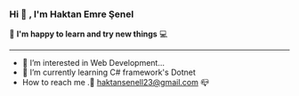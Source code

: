 ### Hi  👋 , I'm Haktan Emre Şenel
 :iphone:  **I'm happy to learn and try new things**  :computer:
***
- 👀 I’m interested in Web Development...
- 🌱 I’m currently learning C# framework's Dotnet
-   How to reach me .:e-mail:  haktansenell23@gmail.com :mailbox_closed:


